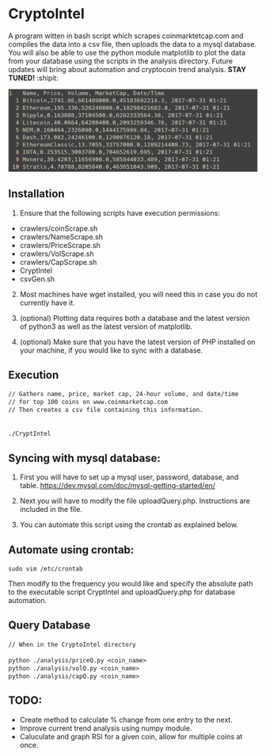 # CryptoIntel
A program witten in bash script which scrapes coinmarktetcap.com and compiles the data into a csv file, then uploads the data to a mysql database. You will also be able to use the python module matplotlib to plot the data from your database using the scripts in the analysis directory. Future updates will bring about automation and cryptocoin trend analysis. **STAY TUNED!** :shipit:

![csv](/assets/csv.png)

## Installation

1. Ensure that the following scripts have execution permissions:
- crawlers/coinScrape.sh
- crawlers/NameScrape.sh
- crawlers/PriceScrape.sh
- crawlers/VolScrape.sh
- crawlers/CapScrape.sh
- CryptIntel
- csvGen.sh

2. Most machines have wget installed, you will need this in case you do not currently have it.

3. (optional) Plotting data requires both a database and the latest version of python3 as well as the latest version of matplotlib.

3. (optional) Make sure that you have the latest version of PHP installed on your machine, if you would like to sync with a database.

## Execution
```
// Gathers name, price, market cap, 24-hour volume, and date/time
// for top 100 coins on www.coinmarketcap.com
// Then creates a csv file containing this information.


./CryptIntel 
```
## Syncing with mysql database:
1. First you will have to set up a mysql user, password, database, and table. https://dev.mysql.com/doc/mysql-getting-started/en/

2. Next you will have to modify the file uploadQuery.php. Instructions are included in the file.

3. You can automate this script using the crontab as explained below. 

## Automate using crontab:
```
sudo vim /etc/crontab
```
Then modify to the frequency you would like and specify the absolute path to the executable script CryptIntel and uploadQuery.php for database automation.

## Query Database
```
// When in the CryptoIntel directory

python ./analysis/priceQ.py <coin_name>
python ./analysis/volQ.py <coin_name>
python ./analysis/capQ.py <coin_name>
```
## TODO:
- Create method to calculate % change from one entry to the next.
- Improve current trend analysis using numpy module.
- Caluculate and graph RSI for a given coin, allow for multiple coins at once.
